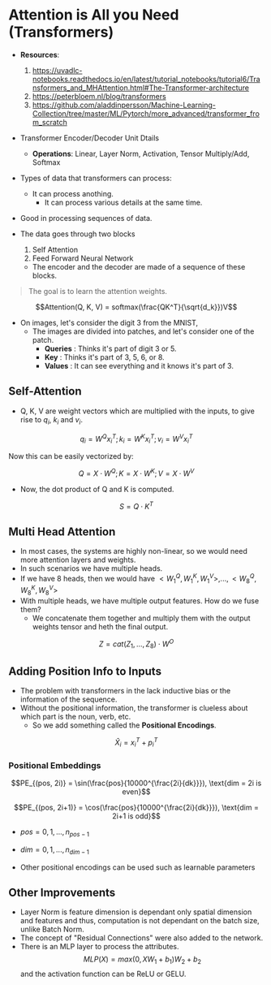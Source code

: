 # Attention is All you Need (Transformers)

- __Resources__:
    1. https://uvadlc-notebooks.readthedocs.io/en/latest/tutorial_notebooks/tutorial6/Transformers_and_MHAttention.html#The-Transformer-architecture
    2. https://peterbloem.nl/blog/transformers
    3. https://github.com/aladdinpersson/Machine-Learning-Collection/tree/master/ML/Pytorch/more_advanced/transformer_from_scratch
    

- Transformer Encoder/Decoder Unit Dtails
    - __Operations__: Linear, Layer Norm, Activation, Tensor Multiply/Add, Softmax

- Types of data that transformers can process:
    - It can process anothing.
        - It can process various details at the same time.

- Good in processing sequences of data.

- The data goes through two blocks
    1. Self Attention
    2. Feed Forward Neural Network
    - The encoder and the decoder are made of a sequence of these blocks.

> The goal is to learn the attention weights.

$$Attention(Q, K, V) = softmax(\frac{QK^T}{\sqrt{d_k}})V$$

- On images, let's consider the digit 3 from the MNIST,
    - The images are divided into patches, and let's consider one of the patch.
        - __Queries__ : Thinks it's part of digit 3 or 5.
        - __Key__ : Thinks it's part of 3, 5, 6, or 8.
        - __Values__ : It can see everything and it knows it's part of 3.

## Self-Attention

- Q, K, V are weight vectors which are multiplied with the inputs, to give rise to $q_i$, $k_i$ and $v_i$.

$$q_i = W^Qx_i^T;k_i = W^Kx_i^T;v_i = W^Vx_i^T$$

Now this can be easily vectorized by:

$$Q=X\cdot W^Q; K=X\cdot W^K; V=X\cdot W^V$$

- Now, the dot product of Q and K is computed.

$$S = Q\cdot K^T$$

## Multi Head Attention
- In most cases, the systems are highly non-linear, so we would need more attention layers and weights.
- In such scenarios we have multiple heads.
- If we have 8 heads, then we would have $<W^Q_1, W^K_1, W^V_1>, ..., <W^Q_8, W^K_8, W^V_8>$
- With multiple heads, we have multiple output features. How do we fuse them?
    - We concatenate them together and multiply them with the output weights tensor and heth the final output.

$$Z = cat(Z_1, ..., Z_8)\cdot W^O$$




## Adding Position Info to Inputs
- The problem with transformers in the lack inductive bias or the information of the sequence.
- Without the positional information, the transformer is clueless about which part is the noun, verb, etc.
    - So we add something called the __Positional Encodings__.

$$\hat{X}_i = x_i^T + p_i^T$$

### Positional Embeddings

$$PE_{(pos, 2i)} = \sin(\frac{pos}{10000^{\frac{2i}{dk}}}), \text{dim = 2i is even}$$

$$PE_{(pos, 2i+1)} = \cos(\frac{pos}{10000^{\frac{2i}{dk}}}), \text{dim = 2i+1 is odd}$$

- $pos = 0,1,...,n_{pos-1}$
- $dim = 0,1,...,n_{dim-1}$

- Other positional encodings can be used such as learnable parameters


## Other Improvements
- Layer Norm is feature dimension is dependant only spatial dimension and features and thus, computation is not dependant on the batch size, unlike Batch Norm.
- The concept of "Residual Connections" were also added to the network.
- There is an MLP layer to process the attributes. $$MLP(X) = max(0, XW_1+b_1)W_2 + b_2$$  and the activation function can be ReLU or GELU.


